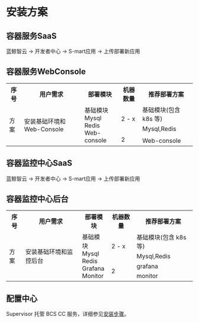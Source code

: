 # 安装方案
## 容器服务SaaS

蓝鲸智云 -\> 开发者中心 -\> S-mart应用 -\> 上传部署新应用

## 容器服务WebConsole

<table>
    <tr>
        <th>序号</th>
        <th>用户需求</th>
        <th>部署模块</th>
        <th>机器数量</th>
        <th>推荐部署方案</th>
    </tr>
    <tr>
        <td rowspan="5">方案</td>
        <td rowspan="5">安装基础环境和 Web-Console</td>
        <td rowspan="5">基础模块<br>Mysql<br>Redis<br>Web-console</td>
    </tr>
    <tr>
        <td rowspan="2">2 - x</td>
        <td>基础模块(包含 k8s 等)</td>
    </tr>
    <tr>
        <td>Mysql,Redis</td>
    </tr>
    <tr>
        <td rowspan="2">2</td>
        <td></td>
    </tr>
    <tr>
        <td>Web-console</td>
    </tr>
</table>

## 容器监控中心SaaS

蓝鲸智云 -\> 开发者中心 -\> S-mart应用 -\> 上传部署新应用

## 容器监控中心后台

<table>
    <tr>
        <th>序号</th>
        <th>用户需求</th>
        <th>部署模块</th>
        <th>机器数量</th>
        <th>推荐部署方案</th>
    </tr>
    <tr>
        <td rowspan="5">方案</td>
        <td rowspan="5">安装基础环境和监控后台</td>
        <td rowspan="5">基础模块<br>Mysql<br>Redis<br>Grafana<br>Monitor</td>
    </tr>
    <tr>
        <td rowspan="2">2 - x</td>
        <td>基础模块(包含 k8s 等)</td>
    </tr>
    <tr>
        <td>Mysql,Redis</td>
    </tr>
    <tr>
        <td rowspan="2">2</td>
        <td>grafana</td>
    </tr>
    <tr>
        <td>monitor</td>
    </tr>
</table>

## 配置中心

Supervisor 托管 BCS CC 服务，详细参见[安装步骤](./MaintenanceInstructions.md#配置中心)。
